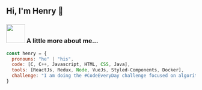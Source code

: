 <h2> Hi, I'm Henry 👋</h2>
  
### <img src="https://media4.giphy.com/media/l41YryziohxMVBtmg/200w.gif" width="50"> A little more about me...  
```javascript
const henry = {
  pronouns: "he" | "his",
  code: [C, C++, Javascript, HTML, CSS, Java],
  tools: [ReactJs, Redux, Node, VueJs, Styled-Components, Docker],
  challenge: "I am doing the #CodeEveryDay challenge focused on algorithm"
}
```
